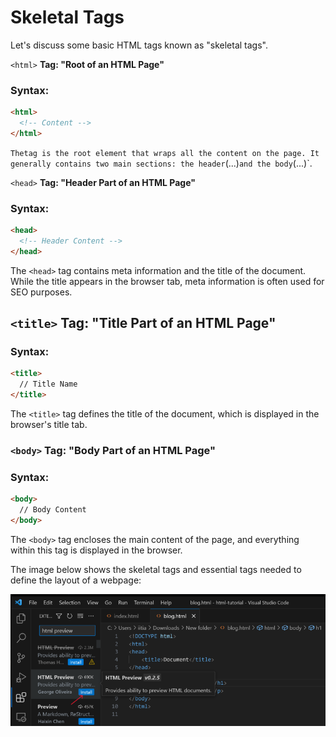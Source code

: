 # Skeletal Tags
Let's discuss some basic HTML tags known as "skeletal tags".

`<html>` **Tag: "Root of an HTML Page"**
### Syntax:
```html
<html>
  <!-- Content -->
</html>
```
`
The `<html>` tag is the root element that wraps all the content on the page. It generally contains two main sections: the header `(<head>...</head>)` and the body `(<body>...</body>)`.

`<head>` **Tag: "Header Part of an HTML Page"**
### Syntax:
```html
<head>
  <!-- Header Content --> 
</head>
```

The `<head>` tag contains meta information and the title of the document. While the title appears in the browser tab, meta information is often used for SEO purposes.

## `<title>` **Tag: "Title Part of an HTML Page"**

### Syntax:
```html
<title>
  // Title Name
</title>
```

The `<title>` tag defines the title of the document, which is displayed in the browser's title tab.

### `<body>` **Tag: "Body Part of an HTML Page"**
### Syntax:
```html
<body>
  // Body Content
</body>
```
The `<body>` tag encloses the main content of the page, and everything within this tag is displayed in the browser.

The image below shows the skeletal tags and essential tags needed to define the layout of a webpage:


![Skeletal Tags](skelatal.png)

